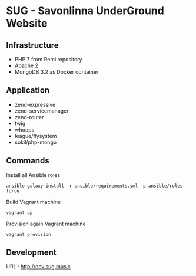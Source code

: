 # SUG - Savonlinna UnderGround Website

## Infrastructure ##

- PHP 7 from Remi repository
- Apache 2
- MongoDB 3.2 as Docker container

## Application ##

- zend-expressive
- zend-servicemanager
- zend-router
- twig
- whoops
- league/flysystem
- sokil/php-mongo

## Commands ##

Install all Ansible roles

`ansible-galaxy install -r ansible/requirements.yml -p ansible/roles --force`

Build Vagrant machine

`vagrant up`

Provision again Vagrant machine

`vagrant provision`

## Development

URL : http://dev.sug.music
